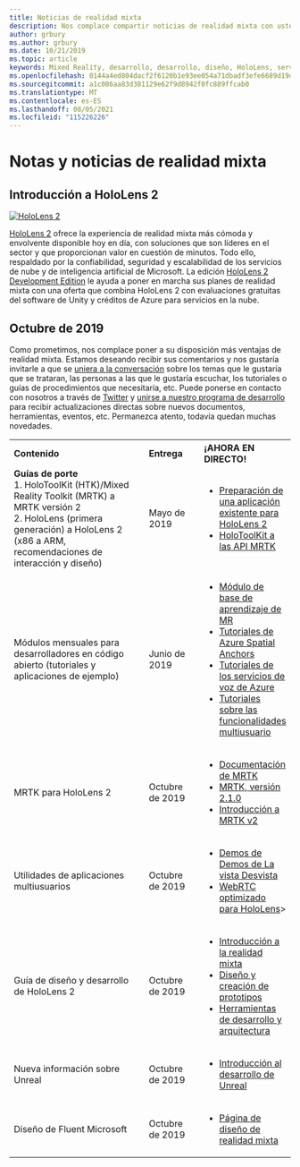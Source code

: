 ```yaml
---
title: Noticias de realidad mixta
description: Nos complace compartir noticias de realidad mixta con usted. Esperamos recibir sus comentarios y nos gustaría invitarle a unirse a la conversación.
author: grbury
ms.author: grbury
ms.date: 10/21/2019
ms.topic: article
keywords: Mixed Reality, desarrollo, desarrollo, diseño, HoloLens, servicios de Azure, noticias, HoloLens 2
ms.openlocfilehash: 0144a4ed804dacf2f6120b1e93ee054a71dbadf3efe6689d19ded3f14233c31f
ms.sourcegitcommit: a1c086aa83d381129e62f9d8942f0fc889ffcab0
ms.translationtype: MT
ms.contentlocale: es-ES
ms.lasthandoff: 08/05/2021
ms.locfileid: "115226226"
---
```

# <a name="mixed-reality-news-and-notes"></a>Notas y noticias de realidad mixta

## <a name="introducing-hololens-2"></a>Introducción a HoloLens 2

[![HoloLens 2](images/hololens2.jpg)](https://www.microsoft.com/hololens/hardware)

[HoloLens 2](https://www.microsoft.com/hololens/hardware) ofrece la experiencia de realidad mixta más cómoda y envolvente disponible hoy en día, con soluciones que son líderes en el sector y que proporcionan valor en cuestión de minutos. Todo ello, respaldado por la confiabilidad, seguridad y escalabilidad de los servicios de nube y de inteligencia artificial de Microsoft. La edición [HoloLens 2 Development Edition](https://www.microsoft.com//hololens/developers) le ayuda a poner en marcha sus planes de realidad mixta con una oferta que combina HoloLens 2 con evaluaciones gratuitas del software de Unity y créditos de Azure para servicios en la nube.

## <a name="october-2019"></a>Octubre de 2019

Como prometimos, nos complace poner a su disposición más ventajas de realidad mixta. Estamos deseando recibir sus comentarios y nos gustaría invitarle a que se [uniera a la conversación](https://holodevelopersslack.azurewebsites.net/) sobre los temas que le gustaría que se trataran, las personas a las que le gustaría escuchar, los tutoriales o guías de procedimientos que necesitaría, etc. Puede ponerse en contacto con nosotros a través de [Twitter](https://twitter.com/MxdRealityDev) y [unirse a nuestro programa de desarrollo](https://aka.ms/iwantmr) para recibir actualizaciones directas sobre nuevos documentos, herramientas, eventos, etc. Permanezca atento, todavía quedan muchas novedades.

<table>
<tr>
<th style="width: 400px; text-align:left;">Contenido</th><th style="width: 125px; text-align:left;">Entrega</th><th style="width: 125px; text-align:left;">¡AHORA EN DIRECTO!</th>
</tr> 
<tr>
<td><b>Guías de porte</b> <br>1. HoloToolKit (HTK)/Mixed Reality Toolkit (MRTK) a MRTK versión 2
<br>2. HoloLens (primera generación) a HoloLens 2 (x86 a ARM, recomendaciones de interacción y diseño)
</td></td><td>Mayo de 2019</td><td> <ul><li><a href=https://docs.microsoft.com/windows/mixed-reality/mrtk-porting-guide>Preparación de una aplicación existente para HoloLens 2</a><li><a href=/windows/mixed-reality/mrtk-unity/updates-deployment/htk-to-mrtk-porting-guide>HoloToolKit a las API MRTK</a></td>
</tr>
<tr>
<td>Módulos mensuales para desarrolladores en código abierto (tutoriales y aplicaciones de ejemplo)</td><td>Junio de 2019</td><td> <ul><li><a href=https://docs.microsoft.com/windows/mixed-reality/mrlearning-base-ch1>Módulo de base de aprendizaje de MR</a><li><a href=https://docs.microsoft.com/windows/mixed-reality/mrlearning-asa-ch1>Tutoriales de Azure Spatial Anchors</a><li><a href=https://docs.microsoft.com/windows/mixed-reality/mrlearning-speechsdk-ch1>Tutoriales de los servicios de voz de Azure</a><li><a href=https://docs.microsoft.com/windows/mixed-reality/mrlearning-sharing(photon)-ch1>Tutoriales sobre las funcionalidades multiusuario</a></td>
</tr>
<tr>
<td>MRTK para HoloLens 2</td><td>Octubre de 2019</td><td> <ul><li><a href=/windows/mixed-reality/mrtk-unity>Documentación de MRTK</a><li><a href=https://github.com/Microsoft/MixedRealityToolkit-Unity/releases>MRTK, versión 2.1.0</a><li><a href=https://docs.microsoft.com/windows/mixed-reality/mrtk-getting-started>Introducción a MRTK v2</a></td>
</tr>
<tr>
<td>Utilidades de aplicaciones multiusuarios</td><td>Octubre de 2019</td><td> <ul><li><a href=https://docs.microsoft.com/windows/mixed-reality/spectator-view>Demos de Demos de La vista Desvista</a><li><a href=https://github.com/microsoft/MixedReality-WebRTC>WebRTC optimizado para HoloLens</a>></td>
</tr>
<tr>
<td>Guía de diseño y desarrollo de HoloLens 2</td><td>Octubre de 2019</td><td> <ul><li><a href=https://docs.microsoft.com/windows/mixed-reality/>Introducción a la realidad mixta</a><li><a href=https://docs.microsoft.com/windows/mixed-reality/design>Diseño y creación de prototipos</a><li><a href=https://docs.microsoft.com/windows/mixed-reality/development>Herramientas de desarrollo y arquitectura</a></td>
</tr>
<tr>
  <td>Nueva información sobre Unreal</td><td>Octubre de 2019</td><td> <ul><li><a href=https://docs.microsoft.com/windows/mixed-reality/unreal-development-overview>Introducción al desarrollo de Unreal</a></td>
</tr>
<tr>
  <td>Diseño de Fluent Microsoft</td><td>Octubre de 2019</td><td> <ul><li><a href=https://www.microsoft.com/design/fluent/>Página de diseño de realidad mixta</a></td>
</tr>
</table>
